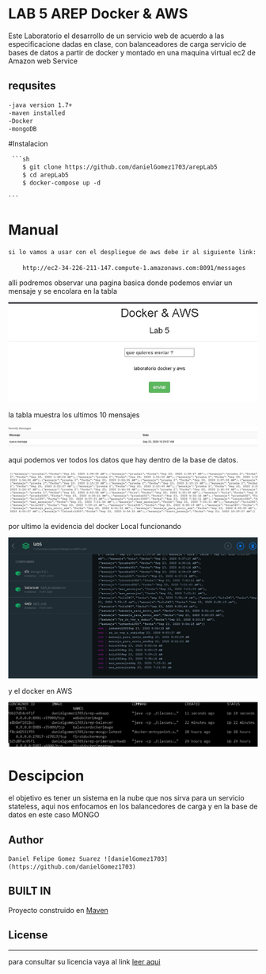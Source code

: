 # LAB 5 AREP Docker & AWS

Este Laboratorio el desarrollo de un servicio web de acuerdo a las especificacione dadas en clase, con balanceadores de carga
servicio de bases de datos a partir de docker y montado en una maquina virtual ec2 de Amazon web Service

## requsites
    -java version 1.7+
    -maven installed
	-Docker
	-mongoDB
	
#Instalacion 

	 ```sh
		$ git clone https://github.com/danielGomez1703/arepLab5
		$ cd arepLab5
		$ docker-compose up -d
	
	```

# Manual

	si lo vamos a usar con el despliegue de aws debe ir al siguiente link:
	
		http://ec2-34-226-211-147.compute-1.amazonaws.com:8091/messages
		
alli podremos observar una pagina basica donde podemos enviar un mensaje y se encolara en la tabla
	
![ev1](https://github.com/danielGomez1703/arepLab5/blob/master/resources/ev1.JPG)
		
la tabla  muestra los ultimos 10 mensajes
		
![ev2](https://github.com/danielGomez1703/arepLab5/blob/master/resources/ev2.JPG)
		
aqui podemos ver todos los datos que hay dentro de la base de datos.
	
![ev3](https://github.com/danielGomez1703/arepLab5/blob/master/resources/ev3.JPG)
	
por ultimo la evidencia del docker Local funcionando

![ev4](https://github.com/danielGomez1703/arepLab5/blob/master/resources/ev4.JPG)
		
y el docker en AWS 
	
![ev5](https://github.com/danielGomez1703/arepLab5/blob/master/resources/ev5.JPG)

# Descipcion

el objetivo es tener un sistema en la nube que nos sirva para un servicio stateless,  aqui nos enfocamos en los balancedores de carga y en la base de datos en este caso MONGO

## Author
    Daniel Felipe Gomez Suarez ![danielGomez1703](https://github.com/danielGomez1703)
    
## BUILT IN
   Proyecto construido en [Maven](https://maven.apache.org/)
## License
----
para consultar su licencia vaya al link 
[leer aqui](https://github.com/danielGomez1703/ARSW-Primer/blob/master/LICENSE.txt)